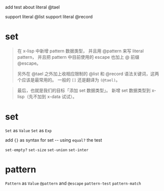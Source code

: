 add test about literal @tael

support literal @list
support literal @record

# set

> 在 x-lisp 中新增 pattern 数据类型，
> 并且用 @pattern 来写 literal pattern，
> 并且把 pattern 中目前使用的 escape 也加上 @ 前缀 @escape。
>
> 另外在 @tael 之外加上收相应限制的
> @list 和 @record 语法关键词，这两个应该是最常用的。
> 一般的 `[]` 还是翻译为 `(@tael)`。

> 最后，也就是我们的目标「添加 set 数据类型」。
> 新增 set 数据类型到 x-lisp（先不加到 x-data 试试）。

# set

`Set` as `Value`
`Set` as `Exp`

add `{}` as syntax for set -- using `equal?` the test

`set-empty?`
`set-size`
`set-union`
`set-inter`

# pattern

`Pattern` as `Value`
`@pattern` and `@escape`
`pattern-test`
`pattern-match`

